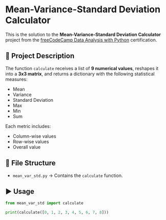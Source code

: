 # Mean-Variance-Standard Deviation Calculator

This is the solution to the **Mean-Variance-Standard Deviation Calculator** project from the [freeCodeCamp Data Analysis with Python](https://www.freecodecamp.org/learn/data-analysis-with-python/) certification.

## 📌 Project Description

The function `calculate` receives a list of **9 numerical values**, reshapes it into a **3x3 matrix**, and returns a dictionary with the following statistical measures:

- Mean
- Variance
- Standard Deviation
- Max
- Min
- Sum

Each metric includes:
- Column-wise values
- Row-wise values
- Overall value

## 📁 File Structure

- `mean_var_std.py` → Contains the `calculate` function.

## ▶️ Usage

```python
from mean_var_std import calculate

print(calculate([0, 1, 2, 3, 4, 5, 6, 7, 8]))
